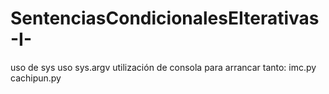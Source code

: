 # SentenciasCondicionalesEIterativas-I-
uso de sys
uso sys.argv
utilización de consola para arrancar tanto:
    imc.py
    cachipun.py